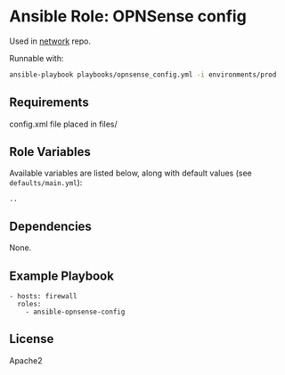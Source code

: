 # Ansible Role: OPNSense config

Used in [network](https://github.com/naturalis/network/) repo.

Runnable with:
```bash
ansible-playbook playbooks/opnsense_config.yml -i environments/prod
```

## Requirements

config.xml file placed in files/

## Role Variables

Available variables are listed below, along with default values (see `defaults/main.yml`):

    ..

## Dependencies

None.

## Example Playbook

    - hosts: firewall
      roles:
        - ansible-opnsense-config

## License

Apache2
